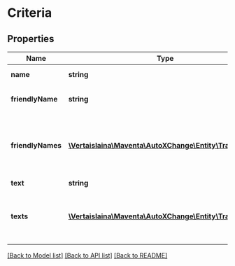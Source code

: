 # Criteria

## Properties
Name | Type | Description | Notes
------------ | ------------- | ------------- | -------------
**name** | **string** | Criteria name | [optional] 
**friendlyName** | **string** | Criteria friendly name | [optional] 
**friendlyNames** | [**\Vertaislaina\Maventa\AutoXChange\Entity\Translation[]**](Translation.md) | Criteria friendly name, translated in all supported languages | [optional] 
**text** | **string** | Criteria text | [optional] 
**texts** | [**\Vertaislaina\Maventa\AutoXChange\Entity\Translation[]**](Translation.md) | Criteria text, translated in all supported languages | [optional] 

[[Back to Model list]](../README.md#documentation-for-models) [[Back to API list]](../README.md#documentation-for-api-endpoints) [[Back to README]](../README.md)


